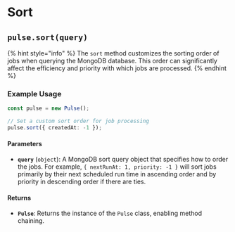 # Sort



## `pulse.sort(query)`

{% hint style="info" %}
The `sort` method customizes the sorting order of jobs when querying the MongoDB database. This order can significantly affect the efficiency and priority with which jobs are processed.
{% endhint %}

### Example Usage

```typescript
const pulse = new Pulse();

// Set a custom sort order for job processing
pulse.sort({ createdAt: -1 });
```



#### Parameters

* **`query`** (`object`): A MongoDB sort query object that specifies how to order the jobs. For example, `{ nextRunAt: 1, priority: -1 }` will sort jobs primarily by their next scheduled run time in ascending order and by priority in descending order if there are ties.

#### Returns

* **`Pulse`**: Returns the instance of the `Pulse` class, enabling method chaining.



